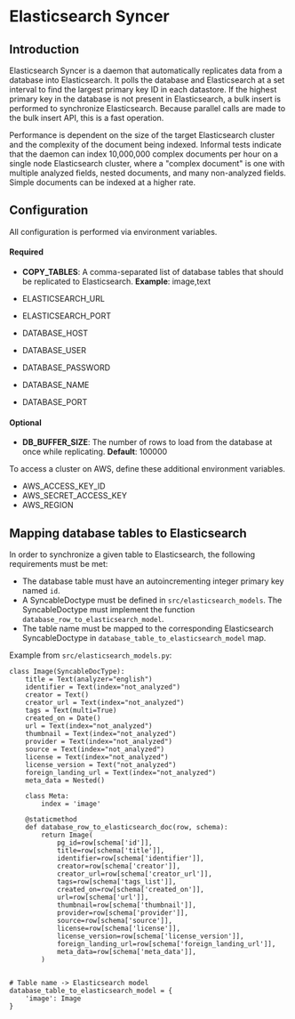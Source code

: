 # Elasticsearch Syncer

## Introduction
Elasticsearch Syncer is a daemon that automatically replicates data from a database into Elasticsearch. It polls the database and Elasticsearch at a set interval to find the largest primary key ID in each datastore. If the highest primary key in the database is not present in Elasticsearch, a bulk insert is performed to synchronize Elasticsearch. Because parallel calls are made to the bulk insert API, this is a fast operation.

Performance is dependent on the size of the target Elasticsearch cluster and the complexity of the document being indexed. Informal tests indicate that the daemon can index 10,000,000 complex documents per hour on a single node Elasticsearch cluster, where a "complex document" is one with multiple analyzed fields, nested documents, and many non-analyzed fields. Simple documents can be indexed at a higher rate.


## Configuration
All configuration is performed via environment variables.

#### Required
* **COPY_TABLES**: A comma-separated list of database tables that should be replicated to Elasticsearch. **Example**: image,text

* ELASTICSEARCH_URL
* ELASTICSEARCH_PORT
* DATABASE_HOST
* DATABASE_USER
* DATABASE_PASSWORD
* DATABASE_NAME
* DATABASE_PORT

#### Optional
* **DB_BUFFER_SIZE**: The number of rows to load from the database at once while replicating. **Default**: 100000

To access a cluster on AWS, define these additional environment variables.
* AWS_ACCESS_KEY_ID
* AWS_SECRET_ACCESS_KEY
* AWS_REGION

## Mapping database tables to Elasticsearch
In order to synchronize a given table to Elasticsearch, the following requirements must be met:
* The database table must have an autoincrementing integer primary key named `id`.
* A SyncableDoctype must be defined in `src/elasticsearch_models`. The SyncableDoctype must implement the function `database_row_to_elasticsearch_model`.
* The table name must be mapped to the corresponding Elasticsearch SyncableDoctype in `database_table_to_elasticsearch_model` map.

Example from `src/elasticsearch_models.py`:
```
class Image(SyncableDocType):
    title = Text(analyzer="english")
    identifier = Text(index="not_analyzed")
    creator = Text()
    creator_url = Text(index="not_analyzed")
    tags = Text(multi=True)
    created_on = Date()
    url = Text(index="not_analyzed")
    thumbnail = Text(index="not_analyzed")
    provider = Text(index="not_analyzed")
    source = Text(index="not_analyzed")
    license = Text(index="not_analyzed")
    license_version = Text("not_analyzed")
    foreign_landing_url = Text(index="not_analyzed")
    meta_data = Nested()

    class Meta:
        index = 'image'

    @staticmethod
    def database_row_to_elasticsearch_doc(row, schema):
        return Image(
            pg_id=row[schema['id']],
            title=row[schema['title']],
            identifier=row[schema['identifier']],
            creator=row[schema['creator']],
            creator_url=row[schema['creator_url']],
            tags=row[schema['tags_list']],
            created_on=row[schema['created_on']],
            url=row[schema['url']],
            thumbnail=row[schema['thumbnail']],
            provider=row[schema['provider']],
            source=row[schema['source']],
            license=row[schema['license']],
            license_version=row[schema['license_version']],
            foreign_landing_url=row[schema['foreign_landing_url']],
            meta_data=row[schema['meta_data']],
        )


# Table name -> Elasticsearch model
database_table_to_elasticsearch_model = {
    'image': Image
}
```
